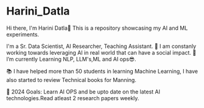 # Harini_Datla

Hi there, I'm Harini Datla👋
This is a repository showcasing my AI and ML experiments.

I'm a Sr. Data Scientist, AI Researcher, Teaching Assistant.
🔭 I am constanly working towards leveraging AI in real world that can have a social impact.
🌱 I’m currently Learning NLP, LLM's,ML and AI ops😎.

📚 I have helped more than 50 students in learning Machine Learning, I have also started to review Technical books for Manning.

🥅 2024 Goals: Learn AI OPS and be upto date on the latest AI technologies.Read atleast 2 research papers weekly.

